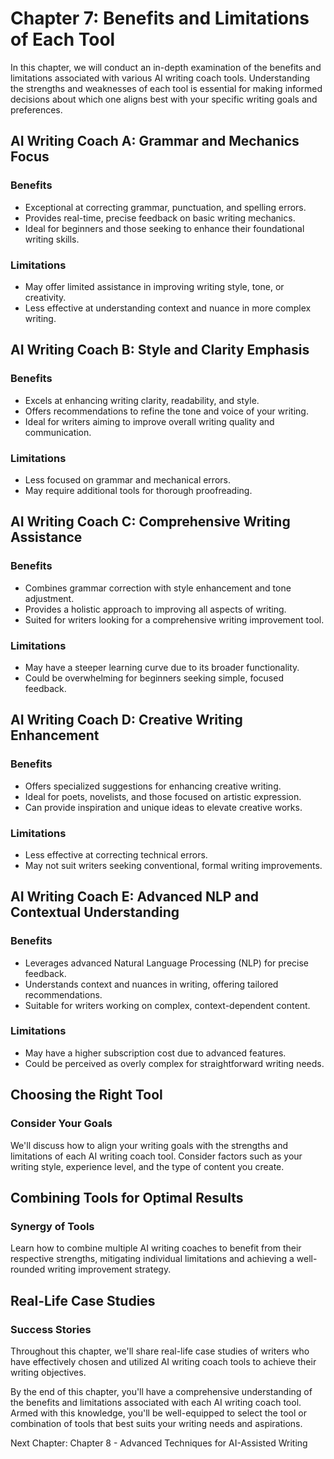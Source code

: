 Chapter 7: Benefits and Limitations of Each Tool
================================================

In this chapter, we will conduct an in-depth examination of the benefits and limitations associated with various AI writing coach tools. Understanding the strengths and weaknesses of each tool is essential for making informed decisions about which one aligns best with your specific writing goals and preferences.

AI Writing Coach A: Grammar and Mechanics Focus
-----------------------------------------------

### **Benefits**

* Exceptional at correcting grammar, punctuation, and spelling errors.
* Provides real-time, precise feedback on basic writing mechanics.
* Ideal for beginners and those seeking to enhance their foundational writing skills.

### **Limitations**

* May offer limited assistance in improving writing style, tone, or creativity.
* Less effective at understanding context and nuance in more complex writing.

AI Writing Coach B: Style and Clarity Emphasis
----------------------------------------------

### **Benefits**

* Excels at enhancing writing clarity, readability, and style.
* Offers recommendations to refine the tone and voice of your writing.
* Ideal for writers aiming to improve overall writing quality and communication.

### **Limitations**

* Less focused on grammar and mechanical errors.
* May require additional tools for thorough proofreading.

AI Writing Coach C: Comprehensive Writing Assistance
----------------------------------------------------

### **Benefits**

* Combines grammar correction with style enhancement and tone adjustment.
* Provides a holistic approach to improving all aspects of writing.
* Suited for writers looking for a comprehensive writing improvement tool.

### **Limitations**

* May have a steeper learning curve due to its broader functionality.
* Could be overwhelming for beginners seeking simple, focused feedback.

AI Writing Coach D: Creative Writing Enhancement
------------------------------------------------

### **Benefits**

* Offers specialized suggestions for enhancing creative writing.
* Ideal for poets, novelists, and those focused on artistic expression.
* Can provide inspiration and unique ideas to elevate creative works.

### **Limitations**

* Less effective at correcting technical errors.
* May not suit writers seeking conventional, formal writing improvements.

AI Writing Coach E: Advanced NLP and Contextual Understanding
-------------------------------------------------------------

### **Benefits**

* Leverages advanced Natural Language Processing (NLP) for precise feedback.
* Understands context and nuances in writing, offering tailored recommendations.
* Suitable for writers working on complex, context-dependent content.

### **Limitations**

* May have a higher subscription cost due to advanced features.
* Could be perceived as overly complex for straightforward writing needs.

Choosing the Right Tool
-----------------------

### **Consider Your Goals**

We'll discuss how to align your writing goals with the strengths and limitations of each AI writing coach tool. Consider factors such as your writing style, experience level, and the type of content you create.

Combining Tools for Optimal Results
-----------------------------------

### **Synergy of Tools**

Learn how to combine multiple AI writing coaches to benefit from their respective strengths, mitigating individual limitations and achieving a well-rounded writing improvement strategy.

Real-Life Case Studies
----------------------

### **Success Stories**

Throughout this chapter, we'll share real-life case studies of writers who have effectively chosen and utilized AI writing coach tools to achieve their writing objectives.

By the end of this chapter, you'll have a comprehensive understanding of the benefits and limitations associated with each AI writing coach tool. Armed with this knowledge, you'll be well-equipped to select the tool or combination of tools that best suits your writing needs and aspirations.

Next Chapter: Chapter 8 - Advanced Techniques for AI-Assisted Writing
